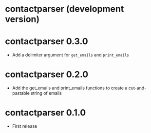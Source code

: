 # contactparser (development version)

# contactparser 0.3.0
* Add a delimiter argument for `get_emails` and `print_emails`

# contactparser 0.2.0
* Add the get_emails and print_emails functions to create a cut-and-pastable string of emails

# contactparser 0.1.0
* First release
